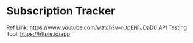 # Subscription Tracker

Ref Link: https://www.youtube.com/watch?v=rOpEN1JDaD0
API Testing Tool: https://httpie.io/app

##